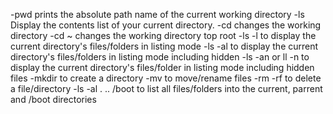 -pwd prints the absolute path name of the current working directory
-ls Display the contents list of your current directory.
-cd changes the working directory
-cd ~ changes the working directory top root
-ls -l to display the current directory's files/folders in listing mode
-ls -al to display the current directory's files/folders in listing mode including hidden
-ls -an or ll -n to display the current directory's files/folder in listing mode including hidden files 
-mkdir to create a directory
-mv to move/rename files
-rm -rf to delete a file/directory
-ls -al . .. /boot to list all files/folders into the current, parrent and /boot directories

